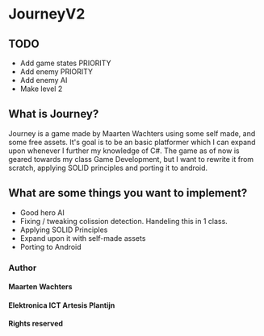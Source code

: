 # JourneyV2

## TODO
  * Add game states PRIORITY
  * Add enemy PRIORITY
  * Add enemy AI
  * Make level 2

## What is Journey?
Journey is a game made by Maarten Wachters using some self made, and some free assets. It's goal is to be an basic platformer which I can expand upon whenever I further my knowledge of C#. 
The game as of now is geared towards my class Game Development, but I want to rewrite it from scratch, applying SOLID principles and porting it to android.

## What are some things you want to implement?
* Good hero AI
* Fixing / tweaking colission detection. Handeling this in 1 class.
* Applying SOLID Principles
* Expand upon it with self-made assets
* Porting to Android

### Author
#### Maarten Wachters
#### Elektronica ICT Artesis Plantijn
#### Rights reserved